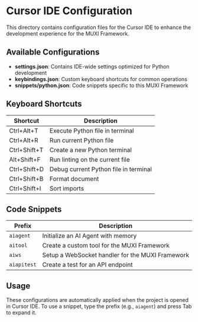 # Cursor IDE Configuration

This directory contains configuration files for the Cursor IDE to enhance the development experience for the MUXI Framework.

## Available Configurations

- **settings.json**: Contains IDE-wide settings optimized for Python development
- **keybindings.json**: Custom keyboard shortcuts for common operations
- **snippets/python.json**: Code snippets specific to this MUXI Framework

## Keyboard Shortcuts

| Shortcut | Description |
|----------|-------------|
| Ctrl+Alt+T | Execute Python file in terminal |
| Ctrl+Alt+R | Run current Python file |
| Ctrl+Shift+T | Create a new Python terminal |
| Alt+Shift+F | Run linting on the current file |
| Ctrl+Shift+D | Debug current Python file in terminal |
| Ctrl+Shift+B | Format document |
| Ctrl+Shift+I | Sort imports |

## Code Snippets

| Prefix | Description |
|--------|-------------|
| `aiagent` | Initialize an AI Agent with memory |
| `aitool` | Create a custom tool for the MUXI Framework |
| `aiws` | Setup a WebSocket handler for the MUXI Framework |
| `aiapitest` | Create a test for an API endpoint |

## Usage

These configurations are automatically applied when the project is opened in Cursor IDE. To use a snippet, type the prefix (e.g., `aiagent`) and press Tab to expand it.
